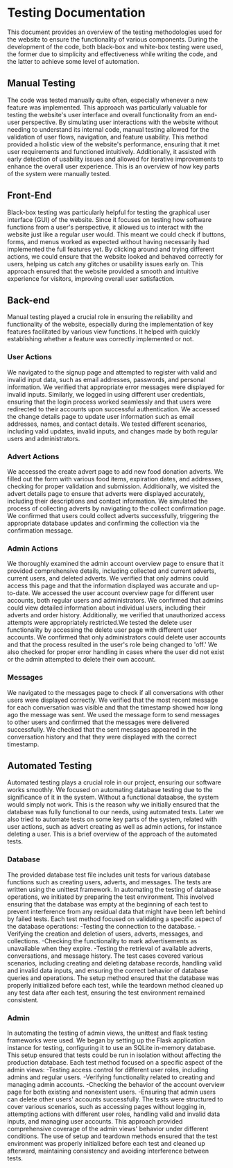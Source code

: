 # Testing Documentation

This document provides an overview of the testing methodologies used for the website to ensure the functionality of 
various components. During the development of the code, both black-box and white-box testing were used, the former due to 
simplicity and effectiveness while writing the code, and the latter to achieve some level of automation.


## Manual Testing

The code was tested manually quite often, especially whenever a new feature was implemented.
This approach was particularly valuable for testing the website's user interface and overall functionality from an end-user 
perspective. By simulating user interactions with the website without needing to understand its internal code, manual testing 
allowed for the validation of user flows, navigation, and feature usability. This method provided a holistic view of the website's
performance, ensuring that it met user requirements and functioned intuitively. Additionally, it assisted with early
detection of usability issues and allowed for iterative improvements to enhance the overall user experience. This is an
overview of how key parts of the system were manually tested.

## Front-End 

Black-box testing was particularly helpful for testing the graphical user interface (GUI) of the website. Since it focuses
on testing how software functions from a user's perspective, it allowed us to interact with the website just like a regular user would. 
This meant we could check if buttons, forms, and menus worked as expected without having necessarily had implemented the full features yet.
By clicking around and trying different actions, we could ensure that the website looked and behaved correctly for users, helping us catch any glitches 
or usability issues early on. This approach ensured that the website provided a smooth and intuitive experience for visitors, improving overall user satisfaction.


## Back-end
Manual testing played a crucial role in ensuring the reliability and functionality of the website, especially during the implementation 
of key features facilitated by various view functions. It helped with quickly establishing whether a feature was correctly implemented or not.

### User Actions

We navigated to the signup page and attempted to register with valid and invalid input data, such as email addresses, passwords, and personal information.
We verified that appropriate error messages were displayed for invalid inputs. Similarly, we logged in using different user credentials, ensuring that the 
login process worked seamlessly and that users were redirected to their accounts upon successful authentication. We accessed the change details page to update
user information such as email addresses, names, and contact details. We tested different scenarios, including valid updates, invalid inputs, and changes made 
by both regular users and administrators. 

### Advert Actions

We accessed the create advert page to add new food donation adverts. We filled out the form with various food items, expiration dates, and addresses,
checking for proper validation and submission. Additionally, we visited the advert details page to ensure that adverts were displayed accurately,
including their descriptions and contact information. We simulated the process of collecting adverts by navigating to the collect confirmation page. 
We confirmed that users could collect adverts successfully, triggering the appropriate database updates and confirming 
the collection via the confirmation message.

### Admin Actions
We thoroughly examined the admin account overview page to ensure that it provided comprehensive details, including collected and current adverts,
current users, and deleted adverts. We verified that only admins could access this page and that the information displayed was accurate and up-to-date.
We accessed the user account overview page for different user accounts, both regular users and administrators. We confirmed 
that admins could view detailed information about individual users, including their adverts and order history. Additionally, we verified that unauthorized 
access attempts were appropriately restricted.We tested the delete user functionality by accessing the delete user page with different user accounts. 
We confirmed that only administrators could delete user accounts and that the process resulted in the user's role being changed to 'off.' We also checked 
for proper error handling in cases where the user did not exist or the admin attempted to delete their own account.

### Messages

We navigated to the messages page to check if all conversations with other users were displayed correctly. We verified that the most 
recent message for each conversation was visible and that the timestamp showed how long ago the message was sent. 
We used the message form to send messages to other users and confirmed that the messages were delivered successfully. 
We checked that the sent messages appeared in the conversation history and that they were displayed with the correct timestamp.

## Automated Testing
Automated testing plays a crucial role in our project, ensuring our software works smoothly. We focused on automating 
database testing due to the significance of it in the system. Without a functional dataabse, the system would simply not work.
This is the reason why we initially ensured that the database was fully functional to our needs, using automated tests.
Later we also tried to automate tests on some key parts of the system, related with user actions, such as advert creating 
as well as admin actions, for instance deleting a user. This is a brief overview of the approach of the automated tests.

### Database
The provided database test file includes unit tests for various database functions such as creating users, adverts, and messages. 
The tests are written using the unittest framework. In automating the testing of database operations, we initiated by preparing the 
test environment. This involved ensuring that the database was empty at the beginning of each test to prevent interference from any 
residual data that might have been left behind by failed tests. 
Each test method focused on validating a specific aspect of the database operations:
-Testing the connection to the database.
-Verifying the creation and deletion of users, adverts, messages, and collections.
-Checking the functionality to mark advertisements as unavailable when they expire.
-Testing the retrieval of available adverts, conversations, and message history.
The test cases covered various scenarios, including creating and deleting database records, handling valid and invalid data inputs,
and ensuring the correct behavior of database queries and operations. The setup method ensured that the database was properly 
initialized before each test, while the teardown method cleaned up any test data after each test, ensuring the test environment remained consistent.

### Admin

In automating the testing of admin views, the unittest and flask testing frameworks were used. We began by setting up the Flask application instance for testing,
configuring it to use an SQLite in-memory database. This setup ensured that tests could be run in isolation without affecting the production database.
Each test method focused on a specific aspect of the admin views:
-Testing access control for different user roles, including admins and regular users.
-Verifying functionality related to creating and managing admin accounts.
-Checking the behavior of the account overview page for both existing and nonexistent users.
-Ensuring that admin users can delete other users' accounts successfully.
The tests were structured to cover various scenarios, such as accessing pages without logging in, attempting actions with different user roles, 
handling valid and invalid data inputs, and managing user accounts. This approach provided comprehensive coverage of the admin views' behavior 
under different conditions. The use of setup and teardown methods ensured that the test environment was properly initialized 
before each test and cleaned up afterward, maintaining consistency and avoiding interference between tests. 

